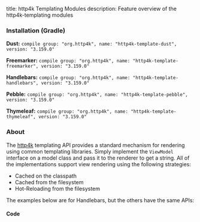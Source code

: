 title: http4k Templating Modules
description: Feature overview of the http4k-templating modules

### Installation (Gradle)
**Dust:** ```compile group: "org.http4k", name: "http4k-template-dust", version: "3.159.0"```

**Freemarker:** ```compile group: "org.http4k", name: "http4k-template-freemarker", version: "3.159.0"```

**Handlebars:** ```compile group: "org.http4k", name: "http4k-template-handlebars", version: "3.159.0"```

**Pebble:** ```compile group: "org.http4k", name: "http4k-template-pebble", version: "3.159.0"```

**Thymeleaf:** ```compile group: "org.http4k", name: "http4k-template-thymeleaf", version: "3.159.0"```

### About
The [http4k] templating API provides a standard mechanism for rendering using common templating libraries. Simply implement the `ViewModel` interface on a model class and pass it to the renderer to get a string. All of the implementations support view rendering using the following strategies:

* Cached on the classpath
* Cached from the filesystem
* Hot-Reloading from the filesystem

The examples below are for Handlebars, but the others have the same APIs:

#### Code  [<img class="octocat"/>](https://github.com/http4k/http4k/blob/master/src/docs/guide/modules/templating/example.kt)

 <script src="https://gist-it.appspot.com/https://github.com/http4k/http4k/blob/master/src/docs/guide/modules/templating/example.kt"></script>

[http4k]: https://http4k.org

